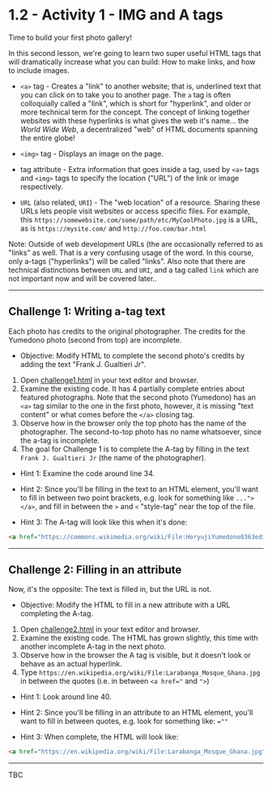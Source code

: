 # 1.2 - Activity 1 - IMG and A tags

Time to build your first photo gallery!

In this second lesson, we're going to learn two super useful HTML tags that
will dramatically increase what you can build: How to make links, and how to
include images.

- `<a>` tag - Creates a "link" to another website; that is, underlined text
  that you can click on to take you to another page. The `a` tag is often
  colloquially called a "link", which is short for "hyperlink", and older or
  more technical term for the concept. The concept of linking together websites
  with these hyperlinks is what gives the web it's name... the *World Wide
  Web*, a decentralized "web" of HTML documents spanning the entire globe!

- `<img>` tag - Displays an image on the page.

- tag attribute - Extra information that goes inside a tag, used by `<a>` tags
  and `<img>` tags to specify the location ("URL") of the link or image respectively.

- `URL` (also related, `URI`) - The "web location" of a resource. Sharing these
  URLs lets people visit websites or access specific files. For example, this
  `https://somewebsite.com/some/path/etc/MyCoolPhoto.jpg` is a URL, as is
  `https://mysite.com/` and `http://foo.com/bar.html`

Note: Outside of web development URLs (the are occasionally referred to as "links"
as well. That is a very confusing usage of the word. In this course, only
a-tags ("hyperlinks") will be called "links". Also note that there are
technical distinctions between `URL` and `URI`, and a tag called `link` which
are not important now and will be covered later..

-------------


Challenge 1: Writing a-tag text
----------------------------------

Each photo has credits to the original photographer.  The credits for the
Yumedono photo (second from top) are incomplete.

* Objective: Modify HTML to complete the second photo's credits by adding the
  text "Frank J. Gualtieri Jr".

1. Open [challenge1.html](./challenge1.html) in your text editor and browser.
2. Examine the existing code. It has 4 partially complete entries about
featured photographs. Note that the second photo (Yumedono)
has an `<a>` tag similar to the one in the first photo, however, it is missing
"text content" or what comes before the `</a>` closing tag.
3. Observe how in the browser only the top photo has the name of the
photographer. The second-to-top photo has no name whatsoever, since the a-tag
is incomplete.
4. The goal for Challenge 1 is to complete the A-tag by filling in the text
`Frank J. Gualtieri Jr` (the name of the photographer).

* Hint 1: Examine the code around line 34.

* Hint 2: Since you'll be filling in the text to an HTML element, you'll want
  to fill in between two point brackets, e.g. look for something like `...">
  </a>`, and fill in between the `>` and `<` "style-tag" near the top of the
  file.

* Hint 3: The A-tag will look like this when it's done:

```html
<a href="https://commons.wikimedia.org/wiki/File:HoryujiYumedono0363edit4.jpg">Frank J. Gualtieri Jr</a>
```

-------------


Challenge 2: Filling in an attribute
----------------------------------

Now, it's the opposite: The text is filled in, but the URL is not.

* Objective: Modify the HTML to fill in a new attribute with a URL completing
  the A-tag.

1. Open [challenge2.html](./challenge2.html) in your text editor and browser.
2. Examine the existing code. The HTML has grown slightly, this time with
another incomplete A-tag in the next photo.
3. Observe how in the browser the A tag is visible, but it doesn't look or
behave as an actual hyperlink.
4. Type `https://en.wikipedia.org/wiki/File:Larabanga_Mosque_Ghana.jpg` in
between the quotes (i.e. in between `<a href="` and `">`)

- Hint 1: Look around line 40.

- Hint 2: Since you'll be filling in an attribute to an HTML element, you'll
  want to fill in between quotes, e.g. look for something like: `=""`

- Hint 3: When complete, the HTML will look like:

```html
<a href="https://en.wikipedia.org/wiki/File:Larabanga_Mosque_Ghana.jpg">Sathyan Velumani</a>
```

-------------

TBC
